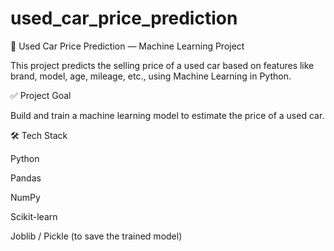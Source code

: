 # used_car_price_prediction
🚗 Used Car Price Prediction — Machine Learning Project

This project predicts the selling price of a used car based on features like brand, model, age, mileage, etc., using Machine Learning in Python.

✅ Project Goal

Build and train a machine learning model to estimate the price of a used car.

🛠 Tech Stack

Python

Pandas

NumPy

Scikit-learn

Joblib / Pickle (to save the trained model)
